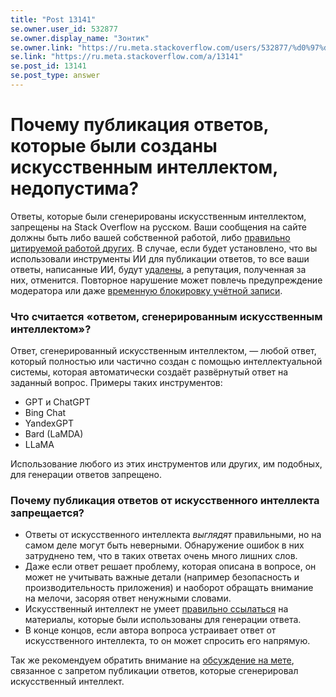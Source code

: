 ```yaml
---
title: "Post 13141"
se.owner.user_id: 532877
se.owner.display_name: "Зонтик"
se.owner.link: "https://ru.meta.stackoverflow.com/users/532877/%d0%97%d0%be%d0%bd%d1%82%d0%b8%d0%ba"
se.link: "https://ru.meta.stackoverflow.com/a/13141"
se.post_id: 13141
se.post_type: answer
---
```

<h1>Почему публикация ответов, которые были созданы искусственным интеллектом, недопустима?</h1>
<p>Ответы, которые были сгенерированы искусственным интеллектом, запрещены на Stack Overflow на русском. Ваши сообщения на сайте должны быть либо вашей собственной работой, либо <a href="https://ru.stackoverflow.com/help/referencing">правильно цитируемой работой других</a>. В случае, если будет установлено, что вы использовали инструменты ИИ для публикации ответов, то все ваши ответы, написанные ИИ, будут <a href="https://ru.stackoverflow.com/help/deleted-answers">удалены</a>, а репутация, полученная за них, отменится. Повторное нарушение может повлечь предупреждение модератора или даже <a href="https://ru.meta.stackoverflow.com/q/6703/532877">временную блокировку учётной записи</a>.</p>
<h3>Что считается «ответом, сгенерированным искусственным интеллектом»?</h3>
<p>Ответ, сгенерированный искусственным интеллектом, — любой ответ, который полностью или частично создан с помощью интеллектуальной системы, которая автоматически создаёт развёрнутый ответ на заданный вопрос. Примеры таких инструментов:</p>
<ul>
<li>GPT и ChatGPT</li>
<li>Bing Chat</li>
<li>YandexGPT</li>
<li>Bard (LaMDA)</li>
<li>LLaMA</li>
</ul>
<p>Использование любого из этих инструментов или других, им подобных, для генерации ответов запрещено.</p>
<h3>Почему публикация ответов от искусственного интеллекта запрещается?</h3>
<ul>
<li>Ответы от искусственного интеллекта <em>выглядят</em> правильными, но на самом деле могут быть неверными. Обнаружение ошибок в них затруднено тем, что в таких ответах очень много лишних слов.</li>
<li>Даже если ответ решает проблему, которая описана в вопросе, он может не учитывать важные детали (например безопасность и производительность приложения) и наоборот обращать внимание на мелочи, засоряя ответ ненужными словами.</li>
<li>Искусственный интеллект не умеет <a href="https://ru.stackoverflow.com/help/referencing">правильно ссылаться</a> на материалы, которые были использованы для генерации ответа.</li>
<li>В конце концов, если автора вопроса устраивает ответ от искусственного интеллекта, то он может спросить его напрямую.</li>
</ul>
<p>Так же рекомендуем обратить внимание на <a href="https://ru.meta.stackoverflow.com/q/12247/532877">обсуждение на мете</a>, связанное с запретом публикации ответов, которые сгенерировал искусственный интеллект.</p>
